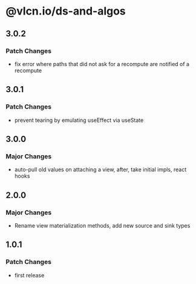 # @vlcn.io/ds-and-algos

## 3.0.2

### Patch Changes

- fix error where paths that did not ask for a recompute are notified of a recompute

## 3.0.1

### Patch Changes

- prevent tearing by emulating useEffect via useState

## 3.0.0

### Major Changes

- auto-pull old values on attaching a view, after, take initial impls, react hooks

## 2.0.0

### Major Changes

- Rename view materialization methods, add new source and sink types

## 1.0.1

### Patch Changes

- first release
